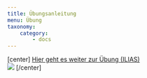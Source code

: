 ```yaml
---
title: Übungsanleitung
menu: Übung
taxonomy:
    category:
        - docs
---
```

[center]
[Hier geht es weiter zur Übung (ILIAS)<br> ![](/images/exercise.png)](https://www.opengeoedu.de/emob_ex)
[/center]
